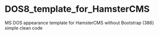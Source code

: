 # DOS8_template_for_HamsterCMS
MS DOS appearance template for HamsterCMS without Bootstrap (386) simple clean code
